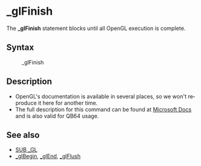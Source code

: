 <style>pre.codeide, pre.outputfixed, .outputcrt0 { background-color: #000 !important; color: #FFF !important; }</style><!DOCTYPE html>
<html class="client-nojs" dir="ltr" lang="en">
<head>
<title>_glFinish - QB64 Phoenix Edition Wiki</title>
</head>
<body class="mediawiki ltr sitedir-ltr mw-hide-empty-elt ns-0 ns-subject page-GlFinish rootpage-GlFinish skin-vector action-view skin-vector-legacy vector-feature-language-in-header-enabled vector-feature-language-in-main-page-header-disabled vector-feature-language-alert-in-sidebar-disabled vector-feature-sticky-header-disabled vector-feature-sticky-header-edit-disabled vector-feature-table-of-contents-disabled vector-feature-visual-enhancement-next-disabled">
<div class="mw-body" id="content" role="main">
<a id="top"></a>
<h1 class="firstHeading mw-first-heading" id="firstHeading">_glFinish</h1>
<div class="vector-body" id="bodyContent">
<div class="mw-body-content mw-content-ltr" dir="ltr" id="mw-content-text" lang="en"><div class="mw-parser-output"><p>The <b>_glFinish</b> statement blocks until all OpenGL execution is complete.
</p>
<h2><span class="mw-headline" id="Syntax">Syntax</span></h2>
<dl><dd><a class="mw-selflink selflink">_glFinish</a></dd></dl>
<p>
</p>
<h2><span class="mw-headline" id="Description">Description</span></h2>
<ul><li>OpenGL's documentation is available in several places, so we won't reproduce it here for another time.</li>
<li>The full description for this command can be found at <a class="external text" href="https://learn.microsoft.com/en-us/windows/win32/opengl/glfinish" rel="nofollow">Microsoft Docs</a> and is also valid for QB64 usage.</li></ul>
<p>
</p>
<h2><span class="mw-headline" id="See_also">See also</span></h2>
<ul><li><a href="GL" title="GL">SUB _GL</a></li>
<li><a href="GlBegin" title="GlBegin">_glBegin</a>, <a href="GlEnd" title="GlEnd">_glEnd</a>, <a href="GlFlush" title="GlFlush">_glFlush</a></li></ul>
<p>
</p>
<!-- 
NewPP limit report
Cached time: 20240714210635
Cache expiry: 86400
Reduced expiry: false
Complications: [show‐toc]
CPU time usage: 0.017 seconds
Real time usage: 0.037 seconds
Preprocessor visited node count: 13/1000000
Post‐expand include size: 545/2097152 bytes
Template argument size: 0/2097152 bytes
Highest expansion depth: 3/100
Expensive parser function count: 0/100
Unstrip recursion depth: 0/20
Unstrip post‐expand size: 0/5000000 bytes
-->
<!--
Transclusion expansion time report (%,ms,calls,template)
100.00%   17.919      1 -total
 50.15%    8.986      1 Template:PageNavigation
 18.92%    3.391      1 Template:PageSyntax
 14.60%    2.616      1 Template:PageDescription
 13.53%    2.424      1 Template:PageSeeAlso
-->
<!-- Saved in parser cache with key qb64pnix_mw19894-mwmb_:pcache:idhash:712-0!canonical and timestamp 20240714210635 and revision id 6866.
 -->
</div>
</div>
</div>
</div>
</body>
</html>